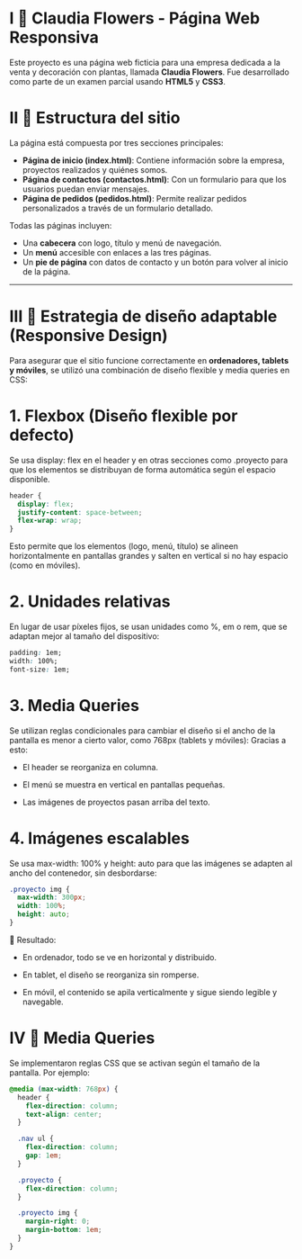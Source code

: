 # I 🌿 Claudia Flowers - Página Web Responsiva

Este proyecto es una página web ficticia para una empresa dedicada a la venta y decoración con plantas, llamada **Claudia Flowers**. Fue desarrollado como parte de un examen parcial usando **HTML5** y **CSS3**.

# II 📄 Estructura del sitio

La página está compuesta por tres secciones principales:

- **Página de inicio (index.html)**: Contiene información sobre la empresa, proyectos realizados y quiénes somos.
- **Página de contactos (contactos.html)**: Con un formulario para que los usuarios puedan enviar mensajes.
- **Página de pedidos (pedidos.html)**: Permite realizar pedidos personalizados a través de un formulario detallado.

Todas las páginas incluyen:

- Una **cabecera** con logo, título y menú de navegación.
- Un **menú** accesible con enlaces a las tres páginas.
- Un **pie de página** con datos de contacto y un botón para volver al inicio de la página.

---

# III 📱 Estrategia de diseño adaptable (Responsive Design)

Para asegurar que el sitio funcione correctamente en **ordenadores, tablets y móviles**, se utilizó una combinación de diseño flexible y media queries en CSS:

# 1. Flexbox (Diseño flexible por defecto)
Se usa display: flex en el header y en otras secciones como .proyecto para que los elementos se distribuyan de forma automática según el espacio disponible.
```css
header {
  display: flex;
  justify-content: space-between;
  flex-wrap: wrap;
}
```
Esto permite que los elementos (logo, menú, título) se alineen horizontalmente en pantallas grandes y salten en vertical si no hay espacio (como en móviles).

# 2. Unidades relativas
En lugar de usar píxeles fijos, se usan unidades como %, em o rem, que se adaptan mejor al tamaño del dispositivo:
```css
padding: 1em;
width: 100%;
font-size: 1em;
```

# 3. Media Queries
Se utilizan reglas condicionales para cambiar el diseño si el ancho de la pantalla es menor a cierto valor, como 768px (tablets y móviles):
Gracias a esto:
- El header se reorganiza en columna.

- El menú se muestra  en vertical  en pantallas pequeñas.

- Las imágenes de proyectos pasan arriba del texto.

# 4. Imágenes escalables
Se usa max-width: 100% y height: auto para que las imágenes se adapten al ancho del contenedor, sin desbordarse:
```css
.proyecto img {
  max-width: 300px;
  width: 100%;
  height: auto;
}
```

📱 Resultado:
- En ordenador, todo se ve en horizontal y distribuido.

- En tablet, el diseño se reorganiza sin romperse.

- En móvil, el contenido se apila verticalmente y sigue siendo legible y navegable.


# IV 🔧 Media Queries

Se implementaron reglas CSS que se activan según el tamaño de la pantalla. Por ejemplo:

```css
@media (max-width: 768px) {
  header {
    flex-direction: column;
    text-align: center;
  }

  .nav ul {
    flex-direction: column;
    gap: 1em;
  }

  .proyecto {
    flex-direction: column;
  }

  .proyecto img {
    margin-right: 0;
    margin-bottom: 1em;
  }
}
